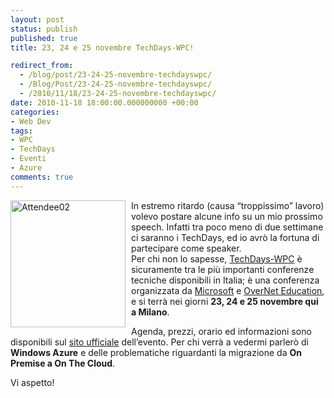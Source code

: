```yaml
---
layout: post
status: publish
published: true
title: 23, 24 e 25 novembre TechDays-WPC!

redirect_from: 
  - /blog/post/23-24-25-novembre-techdayswpc/
  - /Blog/Post/23-24-25-novembre-techdayswpc/
  - /2010/11/18/23-24-25-novembre-techdayswpc/
date: 2010-11-18 18:00:00.000000000 +00:00
categories:
- Web Dev
tags:
- WPC
- TechDays
- Eventi
- Azure
comments: true
---
```

<p><a href="http://tostring.it/UserFiles/imperugo/Attendee02_2.png" rel="shadowbox"><img style="background-image: none; border-bottom: 0px; border-left: 0px; margin: 0px 9px 0px 0px; padding-left: 0px; padding-right: 0px; display: inline; float: left; border-top: 0px; border-right: 0px; padding-top: 0px" title="Attendee02" border="0" alt="Attendee02" align="left" src="http://tostring.it/UserFiles/imperugo/Attendee02_thumb.png" width="184" height="203" /></a>In estremo ritardo (causa “troppissimo” lavoro) volevo postare alcune info su un mio prossimo speech. Infatti tra poco meno di due settimane ci saranno i TechDays, ed io avrò la fortuna di partecipare come speaker.    <br />Per chi non lo sapesse, <a title="TechDays-WPC" href="http://www.techdays-wpc.it/" rel="nofollow" target="_blank">TechDays-WPC</a> è sicuramente tra le più importanti conferenze tecniche disponibili in Italia; è una conferenza organizzata da <a title="Microsoft" href="http://www.microsoft.it" rel="nofollow" target="_blank">Microsoft</a> e <a title="OverNet Education" href="http://www.overneteducation.it/" rel="nofollow" target="_blank">OverNet Education</a>, e si terrà nei giorni <strong>23, 24 e 25 novembre qui a Milano</strong>.</p>  <p>Agenda, prezzi, orario ed informazioni sono disponibili sul <a title="TechDays WPC" href="http://www.techdays-wpc.it/" rel="nofollow" target="_blank">sito ufficiale</a> dell’evento. Per chi verrà a vedermi parlerò di <strong>Windows Azure</strong> e delle problematiche riguardanti la migrazione da <strong>On Premise a On The Cloud</strong>.</p>  <p>Vi aspetto!</p>
